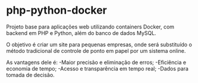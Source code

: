 # php-python-docker

Projeto base para aplicações web utilizando containers Docker, com backend em PHP e Python, além do banco de dados MySQL.

O objetivo é criar um site para pequenas empresas, onde será substituído o método tradicional de controle de ponto em papel por um sistema online.

As vantagens dele é:
    -Maior precisão e eliminação de erros;
    -Eficiência e economia de tempo;
    -Acesso e transparência em tempo real;
    -Dados para tomada de decisão.